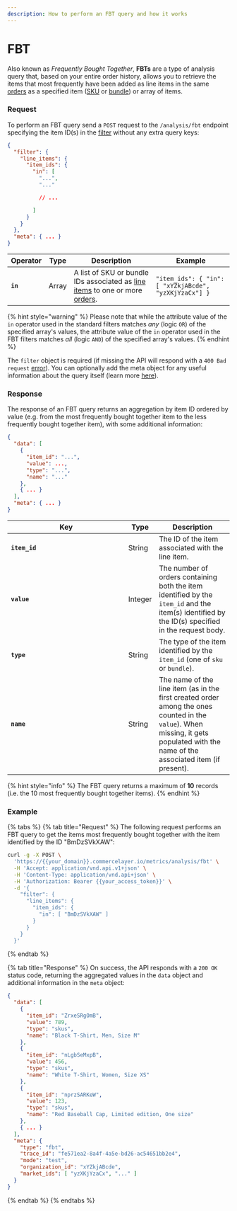 ```yaml
---
description: How to perform an FBT query and how it works
---
```


# FBT

Also known as _Frequently Bought Together_, **FBTs** are a type of analysis query that, based on your entire order history, allows you to retrieve the items that most frequently have been added as line items in the same [orders](https://app.gitbook.com/s/lhTYC557IzGiJNS84RKD/resources/orders) as a specified item ([SKU](https://app.gitbook.com/s/RWJeylueWkzLadK710XZ/skus) or [bundle](https://app.gitbook.com/s/RWJeylueWkzLadK710XZ/bundles)) or array of items.

### Request

To perform an FBT query send a `POST` request to the `/analysis/fbt` endpoint specifying the item ID(s) in the [filter](https://app.gitbook.com/s/lhTYC557IzGiJNS84RKD/resources/orders#line\_items-field) without any extra query keys:

```json
{
  "filter": {
    "line_items": {
      "item_ids": {
        "in": [
          "...",
          "..."

          // ...

        ]
      }
    }
  },
  "meta": { ... }
}
```

| Operator | Type  | Description                                                                                                                                                                                                                         | Example                                               |
| -------- | ----- | ----------------------------------------------------------------------------------------------------------------------------------------------------------------------------------------------------------------------------------- | ----------------------------------------------------- |
| **`in`** | Array | A list of SKU or bundle IDs associated as [line items](https://app.gitbook.com/s/lhTYC557IzGiJNS84RKD/resources/orders#line\_items-field) to one or more [orders](https://app.gitbook.com/s/lhTYC557IzGiJNS84RKD/resources/orders). | `"item_ids": { "in": [ "xYZkjABcde", "yzXKjYzaCx"] }` |

{% hint style="warning" %}
Please note that while the attribute value of the `in` operator used in the standard filters matches _any_ (logic `OR`) of the specified array's values, the attribute value of the `in` operator used in the FBT filters matches _all_ (logic `AND`) of the specified array's values.
{% endhint %}

The `filter` object is required (if missing the API will respond with a `400 Bad request` [error](../errors.md#400-bad-request)). You can optionally add the meta object for any useful information about the query itself (learn more [here](../api-specification.md#meta)).

### Response

The response of an FBT query returns an aggregation by item ID ordered by value (e.g. from the most frequently bought together item to the less frequently bought together item), with some additional information:

```json
{
  "data": [
    {
      "item_id": "...",
      "value": ...,
      "type": "...",
      "name": "..."
    },
    { ... }
  ],
  "meta": { ... }
}
```

<table><thead><tr><th width="250.33333333333331">Key</th><th>Type</th><th>Description</th></tr></thead><tbody><tr><td><strong><code>item_id</code></strong></td><td>String</td><td>The ID of the item associated with the line item.</td></tr><tr><td><strong><code>value</code></strong></td><td>Integer</td><td>The number of orders containing both the item identified by the <code>item_id</code> and the item(s) identified by the ID(s) specified in the request body.</td></tr><tr><td><strong><code>type</code></strong></td><td>String</td><td>The type of the item identified by the <code>item_id</code> (one of <code>sku</code> or <code>bundle</code>).</td></tr><tr><td><strong><code>name</code></strong></td><td>String</td><td>The name of the line item (as in the first created order among the ones counted in the <code>value</code>). When missing, it gets populated with the name of the associated item (if present).</td></tr></tbody></table>

{% hint style="info" %}
The FBT query returns a maximum of **10** records (i.e. the 10 most frequently bought together items).
{% endhint %}

### Example

{% tabs %}
{% tab title="Request" %}
The following request performs an FBT query to get the items most frequently bought together with the item identified by the ID "BmDzSVkXAW":

```sh
curl -g -X POST \
  'https://{{your_domain}}.commercelayer.io/metrics/analysis/fbt' \
  -H 'Accept: application/vnd.api.v1+json' \
  -H 'Content-Type: application/vnd.api+json' \
  -H 'Authorization: Bearer {{your_access_token}}' \
  -d '{
    "filter": {
      "line_items": {
        "item_ids": {
          "in": [ "BmDzSVkXAW" ]
        }
      }
    }
  }'
```
{% endtab %}

{% tab title="Response" %}
On success, the API responds with a `200 OK` status code, returning the aggregated values in the `data` object and additional information in the `meta` object:

```json
{
  "data": [
    {
      "item_id": "ZrxeSRgOmB",
      "value": 789,
      "type": "skus",
      "name": "Black T-Shirt, Men, Size M"
    },
    {
      "item_id": "nLgbSeMxpB",
      "value": 456,
      "type": "skus",
      "name": "White T-Shirt, Women, Size XS"
    },
    {
      "item_id": "nprzSARKeW",
      "value": 123,
      "type": "skus",
      "name": "Red Baseball Cap, Limited edition, One size"
    },
    { ... }
  ],
  "meta": {
    "type": "fbt",
    "trace_id": "fe571ea2-8a4f-4a5e-bd26-ac54651bb2e4",
    "mode": "test",
    "organization_id": "xYZkjABcde",
    "market_ids": [ "yzXKjYzaCx", "..." ]
  }
}
```
{% endtab %}
{% endtabs %}